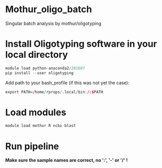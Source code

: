 # Mothur_oligo_batch
Singular batch analysis by mothur/oligotyping

# Install Oligotyping software in your local directory
```R
module load python-anaconda2/201607
pip install --user oligotyping
```
Add path to your bash_profile (if this was not yet the case):
```R
export PATH=/home/rprops/.local/bin:/:$PATH
```
#  Load modules
```R
module load mothur R ncbi-blast
```

# Run pipeline
**Make sure the sample names are correct, no ':', '-' or '/' !**
